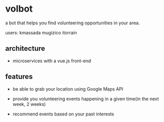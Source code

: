 # volbot

a bot that helps you find volunteering opportunities in your area.

users:
kmassada
mugizico
itorrain

## architecture

* microservices with a vue.js front-end

## features

* be able to grab your location using Google Maps API

* provide you volunteering events happening in a given time(in the next week, 2 weeks)

* recommend events based on your past interests
